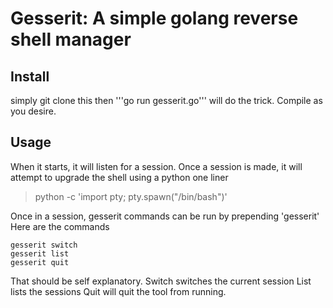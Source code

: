 # Gesserit: A simple golang reverse shell manager

## Install

simply git clone this then '''go run gesserit.go''' will do the trick. Compile as you desire.

## Usage
When it starts, it will listen for a session. Once a session is made, it will attempt to
upgrade the shell using a python one liner
> python -c 'import pty; pty.spawn("/bin/bash")'

Once in a session, gesserit commands can be run by prepending 'gesserit' 
Here are the commands
```
gesserit switch
gesserit list
gesserit quit
```
That should be self explanatory. 
Switch switches the current session
List lists the sessions
Quit will quit the tool from running.

